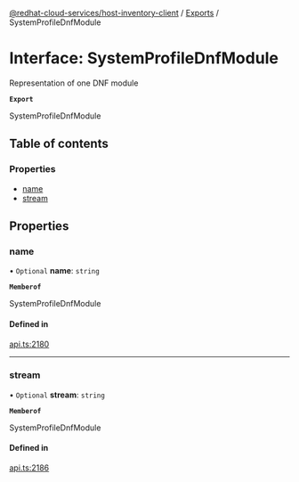[@redhat-cloud-services/host-inventory-client](../README.md) / [Exports](../modules.md) / SystemProfileDnfModule

# Interface: SystemProfileDnfModule

Representation of one DNF module

**`Export`**

SystemProfileDnfModule

## Table of contents

### Properties

- [name](SystemProfileDnfModule.md#name)
- [stream](SystemProfileDnfModule.md#stream)

## Properties

### name

• `Optional` **name**: `string`

**`Memberof`**

SystemProfileDnfModule

#### Defined in

[api.ts:2180](https://github.com/RedHatInsights/javascript-clients/blob/main/packages/host-inventory/api.ts#L2180)

___

### stream

• `Optional` **stream**: `string`

**`Memberof`**

SystemProfileDnfModule

#### Defined in

[api.ts:2186](https://github.com/RedHatInsights/javascript-clients/blob/main/packages/host-inventory/api.ts#L2186)
